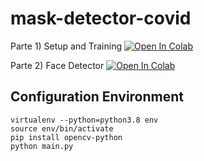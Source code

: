 # mask-detector-covid


Parte 1)  Setup and Training [![Open In Colab](https://colab.research.google.com/assets/colab-badge.svg)](https://colab.research.google.com/github/visiont3lab/mask-detector-covid/blob/main/notebook/Project_Covid_Mask_Classifier_Part1.ipynb)


Parte 2)  Face Detector [![Open In Colab](https://colab.research.google.com/assets/colab-badge.svg)](https://colab.research.google.com/github/visiont3lab/mask-detector-covid/blob/main/notebook/Project_Covid_Mask_Classifier_Part2.ipynb)


## Configuration  Environment 

```
virtualenv --python=python3.8 env
source env/bin/activate
pip install opencv-python
python main.py
```